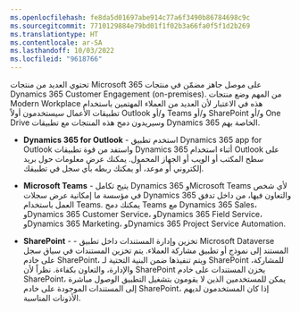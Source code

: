 ```yaml
---
ms.openlocfilehash: fe8da5d01697abe914c77a6f3490b86784698c9c
ms.sourcegitcommit: 7710129884e79bd01f1f02b3a66fa0f5f1d2b269
ms.translationtype: HT
ms.contentlocale: ar-SA
ms.lasthandoff: 10/03/2022
ms.locfileid: "9618766"
---
```

تحتوي العديد من منتجات Microsoft 365 على موصل جاهز مضمّن في منتجات Dynamics 365 Customer Engagement ‏(on-premises). من المهم وضع منتجات Modern Workplace هذه في الاعتبار لأن العديد من العملاء المهتمين باستخدام تطبيقات الأعمال سيستخدمون أولاً Outlook و/أو Teams و/أو SharePoint و/أو One Drive وسيريدون دمج هذه المنتجات مع تطبيقات Dynamics 365 الخاصة بهم.

-   **Dynamics 365 for Outlook** - استخدم تطبيق Dynamics 365 app for Outlook واستفد من قوة تطبيقات Dynamics 365 أثناء استخدام Outlook على سطح المكتب أو الويب أو الجهاز المحمول. يمكنك عرض معلومات حول بريد إلكتروني أو موعد، أو يمكنك ربطه بأي سجل في تطبيقك.

-   **Microsoft Teams** - يتيح تكامل Dynamics 365 وMicrosoft Teams لأي شخص في مؤسسة ما إمكانية عرض سجلات Dynamics 365 والتعاون فيها، من داخل تدفق العمل باستخدام Teams. يمكنك دمج Teams مع Dynamics 365 Sales، وDynamics 365 Customer Service، وDynamics 365 Field Service، وDynamics 365 Marketing، وDynamics 365 Project Service Automation.

-   **SharePoint** - - تخزين وإدارة المستندات داخل تطبيق Microsoft Dataverse المستند إلى نموذج أو تطبيق مشاركة العملاء. يتم تخزين المستندات في سياق سجل على خادم SharePoint، ويتم تنفيذها ضمن البنية التحتية لـ SharePoint للمشاركة، والإدارة، والتعاون بكفاءة. نظراً لأن SharePoint يخزن المستندات على خادم SharePoint، يمكن للمستخدمين الذين لا يقومون بتشغيل التطبيق الوصول مباشرة إلى المستندات الموجودة على خادم SharePoint، إذا كان المستخدمون لديهم الأذونات المناسبة.
